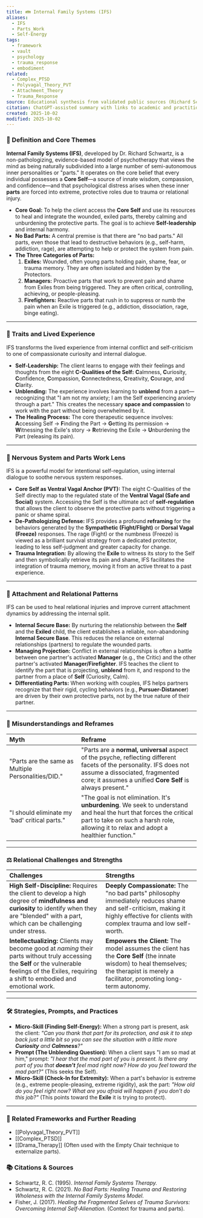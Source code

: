```yaml
---
title: 👪 Internal Family Systems (IFS)
aliases:
  - IFS
  - Parts_Work
  - Self-Energy
tags:
  - framework
  - vault
  - psychology
  - trauma_response
  - embodiment
related:
  - Complex_PTSD
  - Polyvagal_Theory_PVT
  - Attachment_Theory
  - Trauma_Response
source: Educational synthesis from validated public sources (Richard Schwartz's model)
citation: ChatGPT-assisted summary with links to academic and practitioner materials
created: 2025-10-02
modified: 2025-10-02
---
```

### 🧩 Definition and Core Themes

**Internal Family Systems (IFS)**, developed by Dr. Richard Schwartz, is a non-pathologizing, evidence-based model of psychotherapy that views the mind as being naturally subdivided into a large number of semi-autonomous inner personalities or "parts." It operates on the core belief that every individual possesses a **Core Self**—a source of innate wisdom, compassion, and confidence—and that psychological distress arises when these inner **parts** are forced into extreme, protective roles due to trauma or relational injury.

-   **Core Goal:** To help the client access the **Core Self** and use its resources to heal and integrate the wounded, exiled parts, thereby calming and unburdening the protective parts. The goal is to achieve **Self-leadership** and internal harmony.
-   **No Bad Parts:** A central premise is that there are "no bad parts." All parts, even those that lead to destructive behaviors (e.g., self-harm, addiction, rage), are attempting to help or protect the system from pain.
-   **The Three Categories of Parts:**
    1.  **Exiles:** Wounded, often young parts holding pain, shame, fear, or trauma memory. They are often isolated and hidden by the Protectors.
    2.  **Managers:** Proactive parts that work to prevent pain and shame from Exiles from being triggered. They are often critical, controlling, achieving, or people-pleasing.
    3.  **Firefighters:** Reactive parts that rush in to suppress or numb the pain when an Exile is triggered (e.g., addiction, dissociation, rage, binge eating).

---

### 🌿 Traits and Lived Experience

IFS transforms the lived experience from internal conflict and self-criticism to one of compassionate curiosity and internal dialogue.

-   **Self-Leadership:** The client learns to engage with their feelings and thoughts from the eight **C-Qualities of the Self:** **C**almness, **C**uriosity, **C**onfidence, **C**ompassion, **C**onnectedness, **C**reativity, **C**ourage, and **C**larity.
-   **Unblending:** The experience involves learning to **unblend** from a part—recognizing that "I am not my anxiety; I am the Self experiencing anxiety through a part." This creates the necessary **space and compassion** to work with the part without being overwhelmed by it.
-   **The Healing Process:** The core therapeutic sequence involves: **A**ccessing Self $\rightarrow$ **F**inding the Part $\rightarrow$ **G**etting its permission $\rightarrow$ **W**itnessing the Exile's story $\rightarrow$ **R**etrieving the Exile $\rightarrow$ **U**nburdening the Part (releasing its pain).

---

### 🧠 Nervous System and Parts Work Lens

IFS is a powerful model for intentional self-regulation, using internal dialogue to soothe nervous system responses.

-   **Core Self as Ventral Vagal Anchor (PVT):** The eight C-Qualities of the Self directly map to the regulated state of the **Ventral Vagal (Safe and Social)** system. Accessing the Self is the ultimate act of **self-regulation** that allows the client to observe the protective parts without triggering a panic or shame spiral.
-   **De-Pathologizing Defense:** IFS provides a profound **reframing** for the behaviors generated by the **Sympathetic (Fight/Flight)** or **Dorsal Vagal (Freeze)** responses. The rage (Fight) or the numbness (Freeze) is viewed as a brilliant survival strategy from a dedicated protector, leading to less self-judgment and greater capacity for change.
-   **Trauma Integration:** By allowing the **Exile** to witness its story to the Self and then symbolically retrieve its pain and shame, IFS facilitates the integration of trauma memory, moving it from an active threat to a past experience.

---

### 💞 Attachment and Relational Patterns

IFS can be used to heal relational injuries and improve current attachment dynamics by addressing the internal split.

-   **Internal Secure Base:** By nurturing the relationship between the **Self** and the **Exiled** child, the client establishes a reliable, non-abandoning **Internal Secure Base**. This reduces the reliance on external relationships (partners) to regulate the wounded parts.
-   **Managing Projection:** Conflict in external relationships is often a battle between one partner's activated **Manager** (e.g., the Critic) and the other partner's activated **Manager/Firefighter**. IFS teaches the client to identify the part that is projecting, **unblend** from it, and respond to the partner from a place of **Self** (Curiosity, Calm).
-   **Differentiating Parts:** When working with couples, IFS helps partners recognize that their rigid, cycling behaviors (e.g., **Pursuer-Distancer**) are driven by their own protective parts, not by the true nature of their partner.

---

### 🔄 Misunderstandings and Reframes

| Myth | Reframe |
| :--- | :--- |
| "Parts are the same as Multiple Personalities/DID." | "Parts are a **normal, universal** aspect of the psyche, reflecting different facets of the personality. IFS does not assume a dissociated, fragmented core; it assumes a unified **Core Self** is always present." |
| "I should eliminate my 'bad' critical parts." | "The goal is not elimination. It's **unburdening**. We seek to understand and heal the hurt that forces the critical part to take on such a harsh role, allowing it to relax and adopt a healthier function." |

---

### ⚖️ Relational Challenges and Strengths

| Challenges | Strengths |
| :--- | :--- |
| **High Self-Discipline:** Requires the client to develop a high degree of **mindfulness and curiosity** to identify when they are "blended" with a part, which can be challenging under stress. | **Deeply Compassionate:** The "no bad parts" philosophy immediately reduces shame and self-criticism, making it highly effective for clients with complex trauma and low self-worth. |
| **Intellectualizing:** Clients may become good at *naming* their parts without truly accessing the **Self** or the vulnerable feelings of the Exiles, requiring a shift to embodied and emotional work. | **Empowers the Client:** The model assumes the client has the **Core Self** (the innate wisdom) to heal themselves; the therapist is merely a facilitator, promoting long-term autonomy. |

---

### 🛠️ Strategies, Prompts, and Practices

-   **Micro-Skill (Finding Self-Energy):** When a strong part is present, ask the client: *"Can you thank that part for its protection, and ask it to step back just a little bit so you can see the situation with a little more **Curiosity** and **Calmness**?"*
-   **Prompt (The Unblending Question):** When a client says "I am so mad at him," prompt: *"I hear that the mad part of you is present. Is there any part of you that **doesn't** feel mad right now? How do you feel toward the mad part?"* (This seeks the Self).
-   **Micro-Skill (Check-In for Extremity):** When a part's behavior is extreme (e.g., extreme people-pleasing, extreme rigidity), ask the part: *"How old do you feel right now? What are you afraid will happen if you don't do this job?"* (This points toward the **Exile** it is trying to protect).

---

### 🔗 Related Frameworks and Further Reading

-   [[Polyvagal_Theory_PVT]]
-   [[Complex_PTSD]]
-   [[Drama_Therapy]] (Often used with the Empty Chair technique to externalize parts).

### 📚 Citations & Sources

-   Schwartz, R. C. (1995). *Internal Family Systems Therapy.*
-   Schwartz, R. C. (2021). *No Bad Parts: Healing Trauma and Restoring Wholeness with the Internal Family Systems Model.*
-   Fisher, J. (2017). *Healing the Fragmented Selves of Trauma Survivors: Overcoming Internal Self-Alienation.* (Context for trauma and parts).